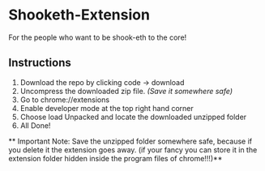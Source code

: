 # Shooketh-Extension
For the people who want to be shook-eth to the core!

## Instructions

1. Download the repo by clicking code -> download
2. Uncompress the downloaded zip file. *(Save it somewhere safe)*
3. Go to chrome://extensions
4. Enable developer mode at the top right hand corner
5. Choose load Unpacked and locate the downloaded unzipped folder
6. All Done!

** Important Note: Save the unzipped folder somewhere safe, because if you delete it the extension goes away. (if your fancy you can store it in the extension folder hidden inside the program files of chrome!!!)**
